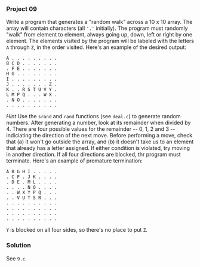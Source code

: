 ### Project 09

Write a program that generates a "random walk" across a 10 x 10 array. The array
will contain characters (all `'.'` initially). The program must randomly "walk"
from element to element, always going up, down, left or right by one element.
The elements visited by the program will be labeled with the letters `A` through
`Z`, in the order visited. Here's an example of the desired output:

```
A . . . . . . . . .
B C D . . . . . . .
. F E . . . . . . .
H G . . . . . . . .
I . . . . . . . . .
J . . . . . . . Z .
K . . R S T U V Y .
L M P Q . . . W X .
. N O . . . . . . .
. . . . . . . . . .
```

_Hint_ Use the `srand` and `rand` functions (see `deal.c`) to generate random
numbers. After generating a number, look at its remainder when divided by 4.
There are four possible values for the remainder -- 0, 1, 2 and 3 -- indiciating
the direction of the next move. Before performing a move, check that (a) it
won't go outside the array, and (b) it doesn't take us to an element that
already has a letter assigned. If either condition is violated, try moving in
another direction. If all four directions are blocked, thr program must
terminate. Here's an example of premature termination:

```
A B G H I . . . . .
. C F . J K . . . .
. D E . M L . . . .
. . . . N O . . . .
. . W X Y P Q . . .
. . V U T S R . . .
. . . . . . . . . .
. . . . . . . . . .
. . . . . . . . . .
. . . . . . . . . .
```

`Y` is blocked on all four sides, so there's no place to put `Z`.

### Solution

See `9.c`.
